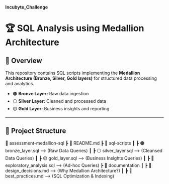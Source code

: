 #### Incubyte_Challenge

# 🏆 SQL Analysis using Medallion Architecture


## 📌 Overview
This repository contains SQL scripts implementing the **Medallion Architecture (Bronze, Silver, Gold layers)** for structured data processing and analytics.

- 🟤 **Bronze Layer:** Raw data ingestion
- ⚪ **Silver Layer:** Cleaned and processed data
- 🟡 **Gold Layer:** Business insights and reporting

---

## 📂 Project Structure

📂 assessment-medallion-sql
 ┣ 📜 README.md
 ┣ 📂 sql-scripts
 ┃ ┣ 🟤 bronze_layer.sql   --> (Raw Data Queries)
 ┃ ┣ ⚪ silver_layer.sql   --> (Cleansed Data Queries)
 ┃ ┣ 🟡 gold_layer.sql     --> (Business Insights Queries)
 ┃ ┣ 📜 exploratory_analysis.sql --> (Ad-hoc Queries)
 ┣ 📂 documentation
 ┃ ┣ 📜 design_decisions.md --> (Why Medallion Architecture?)
 ┃ ┣ 📜 best_practices.md    --> (SQL Optimization & Indexing)

